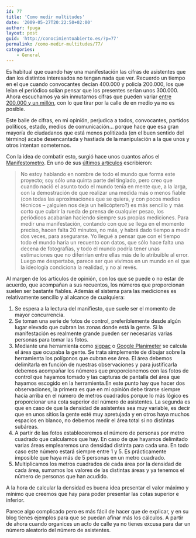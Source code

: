 ```yaml
---
id: 77
title: 'Como medir multitudes'
date: '2009-05-27T20:22:50+02:00'
author: fpuga
layout: post
guid: 'http://conocimientoabierto.es/?p=77'
permalink: /como-medir-multitudes/77/
categories:
    - General
---
```


Es habitual que cuando hay una manifestación las cifras de asistentes que dan los distintos interesados no tengan nada que ver. Recuerdo un tiempo en el que cuando convocantes decían 400.000 y policía 200.000, los que leían el periódico solían pensar que los presentes serían unos 300.000. Ahora escuchamos ya sin inmutarnos cifras que pueden variar [entre 200.000 y un millón](http://diariodeunjabali.com/archivos/categorias/periodismo/el_manifestometro_hace_milagros.html), con lo que tirar por la calle de en medio ya no es posible.

Este baile de cifras, en mi opinión, perjudica a todos, convocantes, partidos políticos, estado, medios de comunicación… porque hace que esa gran mayoría de ciudadanos que está menos politizada (en el buen sentido del término) acabe desencantada y hastiada de la manipulación a la que unos y otros intentan someternos.

Con la idea de combatir esto, surgió hace unos cuantos años el [Manifestometro](http://manifestometro.blogspot.com/). En uno de sus [últimos artículos](http://manifestometro.blogspot.com/2009/03/manifestacion-de-29-03-2009-cronica-de.html) escribieron:

> No estoy hablando en nombre de todo el mundo que forma este proyecto; soy sólo una quinta parte del tinglado, pero creo que cuando nació el asunto todo el mundo tenía en mente que, a la larga, con la demostración de que realizar una medida más o menos fiable (con todas las aproximaciones que se quiera, y con pocos medios técnicos – ¿alguien nos deja un helicóptero?) es más sencillo y más corto que cubrir la rueda de prensa de cualquier pesao, los periódicos acabarían haciendo siempre sus propias mediciones. Para medir una manifestación, contando con que se llega en el momento preciso, hacen falta 20 minutos, no más, y habrá dado tiempo a medir dos veces, para asegurarse. Yo llegué a pensar que con el tiempo todo el mundo haría un recuento con datos, que sólo hace falta una decena de fotografías, y todo el mundo podría tener unas estimaciones que no diferirían entre ellas más de lo atribuible al error. Luego me despertaba, parece ser que vivimos en un mundo en el que la ideología condiciona la realidad, y no al revés.

Al margen de los artículos de opinión, con los que se puede o no estar de acuerdo, que acompañan a sus recuentos, los números que proporcionan suelen ser bastante fiables. Además el sistema para las mediciones es relativamente sencillo y al alcance de cualquiera:

1. Se espera a la lectura del manifiesto, que suele ser el momento de mayor concurrencia.
2. Se toman una serie de fotos de control, preferiblemente desde algún lugar elevado que cubran las zonas donde está la gente. Si la manifestación es realmente grande pueden ser necesarias varias personas para tomar las fotos.
3. Mediante una herramienta como [sigpac](http://sigpac.mapa.es/fega/visor/) o [Google Planimeter](http://www.acme.com/planimeter/) se calcula el área que ocupaba la gente. Se trata simplemente de dibujar sobre la herramienta los polígonos que cubran ese área. El área debemos delimitarla en función de nuestras observaciones y para justificarla debemos acompañar los números que proporcionemos con las fotos de control que hayamos tomado y las capturas de pantalla del área que hayamos escogido en la herramienta.En este punto hay que hacer dos observaciones, la primera es que en mi opinión debe tirarse siempre hacia arriba en el número de metros cuadrados porque lo más lógico es proporcionar una cota superior del número de asistentes. La segunda es que en caso de que la densidad de asistentes sea muy variable, es decir que en unos sitios la gente esté muy apretujada y en otros haya muchos espacios en blanco, no debemos medir el área total si no distintas subáreas.
4. A partir de las fotos estableceremos el número de personas por metro cuadrado que calculamos que hay. En caso de que hayamos delimitado varias áreas emplearemos una densidad distinta para cada una. En todo caso este número estará siempre entre 1 y 5. Es prácticamente imposible que haya más de 5 personas en un metro cuadrado.
5. Multiplicamos los metros cuadrados de cada área por la densidad de cada área, sumamos los valores de las distintas áreas y ya tenemos el número de personas que han acudido.

A la hora de calcular la densidad es buena idea presentar el valor máximo y mínimo que creemos que hay para poder presentar las cotas superior e inferior.

Parece algo complicado pero es más fácil de hacer que de explicar, y en su blog tienes ejemplos para que se puedan afinar más los cálculos. A partir de ahora cuando organices un acto de calle ya no tienes excusa para dar un número aleatorio del número de asistentes.